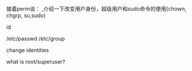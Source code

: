 
接着perm谈：
,介绍一下改变用户身份，超级用户和sudo命令的使用(chown, chgrp, su,sudo)

id

/etc/passwd
/etc/group


change identities

what is root/superuser?
